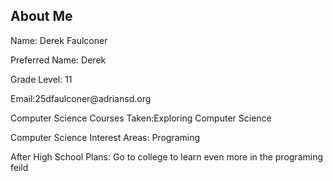 ## About Me
<p>Name: Derek Faulconer</p>
<p>Preferred Name: Derek</p>
<p>Grade Level: 11</p>
<p>Email:25dfaulconer@adriansd.org</p>
<p>Computer Science Courses Taken:Exploring Computer Science</p>
<p>Computer Science Interest Areas: Programing</p>
<p>After High School Plans: Go to college to learn even more in the programing feild</p>

